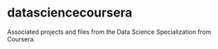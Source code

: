 # datasciencecoursera

Associated projects and files from the Data Science Specialization from Coursera.
